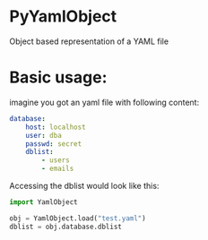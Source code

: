 # PyYamlObject
Object based representation of a YAML file

# Basic usage:

imagine you got an yaml file with following content:

```yaml
database:
    host: localhost
    user: dba
    passwd: secret
    dblist:
        - users
        - emails
``` 

Accessing the dblist would look like this:

```python
import YamlObject

obj = YamlObject.load("test.yaml")
dblist = obj.database.dblist
```



